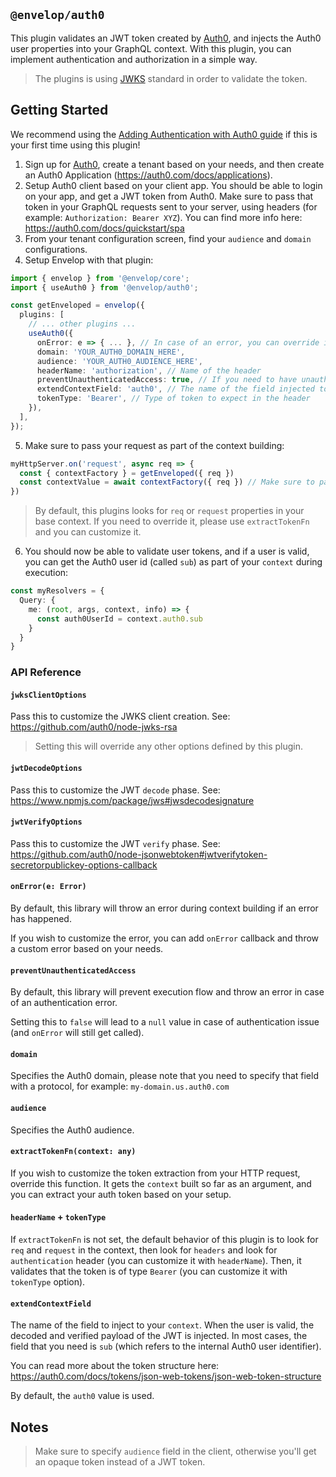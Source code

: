 ## `@envelop/auth0`

This plugin validates an JWT token created by [Auth0](https://auth0.com/), and injects the Auth0 user properties into your GraphQL context. With this plugin, you can implement authentication and authorization in a simple way.

> The plugins is using [JWKS](https://auth0.com/docs/tokens/json-web-tokens/json-web-key-sets) standard in order to validate the token.

## Getting Started

We recommend using the [Adding Authentication with Auth0 guide](https://www.envelop.dev/docs/guides/adding-authentication-with-auth0) if this is your first time using this plugin!

1. Sign up for [Auth0](https://auth0.com/), create a tenant based on your needs, and then create an Auth0 Application (https://auth0.com/docs/applications).
2. Setup Auth0 client based on your client app. You should be able to login on your app, and get a JWT token from Auth0. Make sure to pass that token in your GraphQL requests sent to your server, using headers (for example: `Authorization: Bearer XYZ`). You can find more info here: https://auth0.com/docs/quickstart/spa
3. From your tenant configuration screen, find your `audience` and `domain` configurations.
4. Setup Envelop with that plugin:

```ts
import { envelop } from '@envelop/core';
import { useAuth0 } from '@envelop/auth0';

const getEnveloped = envelop({
  plugins: [
    // ... other plugins ...
    useAuth0({
      onError: e => { ... }, // In case of an error, you can override it and customize the error your client will get.
      domain: 'YOUR_AUTH0_DOMAIN_HERE',
      audience: 'YOUR_AUTH0_AUDIENCE_HERE',
      headerName: 'authorization', // Name of the header
      preventUnauthenticatedAccess: true, // If you need to have unauthenticated parts on your schema, make sure to disable that by setting it to `false` and the check it in your resolvers.
      extendContextField: 'auth0', // The name of the field injected to your `context`
      tokenType: 'Bearer', // Type of token to expect in the header
    }),
  ],
});
```

5. Make sure to pass your request as part of the context building:

```ts
myHttpServer.on('request', async req => {
  const { contextFactory } = getEnveloped({ req })
  const contextValue = await contextFactory({ req }) // Make sure to pass it here
})
```

> By default, this plugins looks for `req` or `request` properties in your base context. If you need to override it, please use `extractTokenFn` and you can customize it.

6. You should now be able to validate user tokens, and if a user is valid, you can get the Auth0 user id (called `sub`) as part of your `context` during execution:

```ts
const myResolvers = {
  Query: {
    me: (root, args, context, info) => {
      const auth0UserId = context.auth0.sub
    }
  }
}
```

### API Reference

#### `jwksClientOptions`

Pass this to customize the JWKS client creation. See: https://github.com/auth0/node-jwks-rsa

> Setting this will override any other options defined by this plugin.

#### `jwtDecodeOptions`

Pass this to customize the JWT `decode` phase. See: https://www.npmjs.com/package/jws#jwsdecodesignature

#### `jwtVerifyOptions`

Pass this to customize the JWT `verify` phase. See: https://github.com/auth0/node-jsonwebtoken#jwtverifytoken-secretorpublickey-options-callback

#### `onError(e: Error)`

By default, this library will throw an error during context building if an error has happened.

If you wish to customize the error, you can add `onError` callback and throw a custom error based on your needs.

#### `preventUnauthenticatedAccess`

By default, this library will prevent execution flow and throw an error in case of an authentication error.

Setting this to `false` will lead to a `null` value in case of authentication issue (and `onError` will still get called).

#### `domain`

Specifies the Auth0 domain, please note that you need to specify that field with a protocol, for example: `my-domain.us.auth0.com`

#### `audience`

Specifies the Auth0 audience.

#### `extractTokenFn(context: any)`

If you wish to customize the token extraction from your HTTP request, override this function. It gets the `context` built so far as an argument, and you can extract your auth token based on your setup.

#### `headerName` + `tokenType`

If `extractTokenFn` is not set, the default behavior of this plugin is to look for `req` and `request` in the context, then look for `headers` and look for `authentication` header (you can customize it with `headerName`). Then, it validates that the token is of type `Bearer` (you can customize it with `tokenType` option).

#### `extendContextField`

The name of the field to inject to your `context`. When the user is valid, the decoded and verified payload of the JWT is injected. In most cases, the field that you need is `sub` (which refers to the internal Auth0 user identifier).

You can read more about the token structure here: https://auth0.com/docs/tokens/json-web-tokens/json-web-token-structure

By default, the `auth0` value is used.

## Notes

> Make sure to specify `audience` field in the client, otherwise you'll get an opaque token instead of a JWT token.

